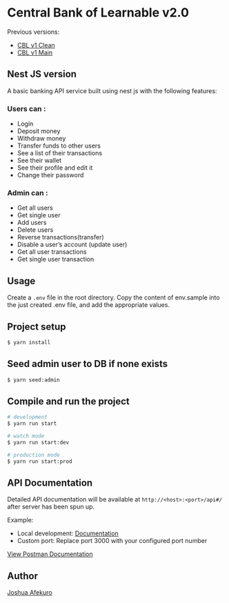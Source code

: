# Central Bank of Learnable v2.0

Previous versions:

- [CBL v1 Clean](https://github.com/Afej/cbl)
- [CBL v1 Main](https://github.com/Afej/cbl/tree/main)

## Nest JS version

A basic banking API service built using nest js with the following features:

### Users can :

- Login
- Deposit money
- Withdraw money
- Transfer funds to other users
- See a list of their transactions
- See their wallet
- See their profile and edit it
- Change their password

### Admin can :

- Get all users
- Get single user
- Add users
- Delete users
- Reverse transactions(transfer)
- Disable a user’s account (update user)
- Get all user transactions
- Get single user transaction

## Usage

Create a `.env` file in the root directory.
Copy the content of env.sample into the just created .env file, and add the appropriate values.

## Project setup

```bash
$ yarn install
```

## Seed admin user to DB if none exists

```bash
$ yarn seed:admin
```

## Compile and run the project

```bash
# development
$ yarn run start

# watch mode
$ yarn run start:dev

# production mode
$ yarn run start:prod
```

## API Documentation

Detailed API documentation will be available at `http://<host>:<port>/api#/` after server has been spun up.

Example:

- Local development: [Documentation](http://localhost:3000/api#/)
- Custom port: Replace port 3000 with your configured port number

[View Postman Documentation](https://documenter.getpostman.com/view/6355780/UVR7Mp3h)

## Author

[Joshua Afekuro](https://github.com/afej)
